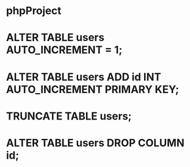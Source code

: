 # phpProject
# ALTER TABLE users AUTO_INCREMENT = 1;
# ALTER TABLE users ADD id INT AUTO_INCREMENT PRIMARY KEY;
# TRUNCATE TABLE users;
# ALTER TABLE users DROP COLUMN id;


